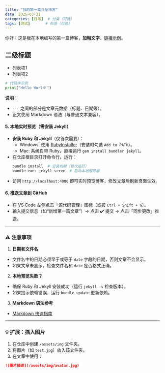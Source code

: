 ```yaml
---
title: "我的第一篇介绍博客"
date: 2025-03-31
categories: [日常]  # 分类（可选）
tags: [测试]       # 标签（可选）
---
```


你好！这是我在本地编写的第一篇博客，​**加粗文字**、[链接示例](https://google.com)。

## 二级标题
- 列表项1
- 列表项2

```python
# 代码块示例
print("Hello World!")
```


**说明**：  
- `---` 之间的部分是文章元数据（标题、日期等）。  
- 正文使用 Markdown 语法（与普通文本兼容）。

#### 5. ​**本地实时预览（需安装 Jekyll）​**
- **安装 Ruby 和 Jekyll**​（仅首次需要）：  
  - Windows: 使用 [RubyInstaller](https://rubyinstaller.org/)（安装时勾选 `Add to PATH`）。  
  - Mac: 系统自带 Ruby，直接运行 `gem install bundler jekyll`。
- 在仓库根目录打开命令行，运行：
  ```bash
  bundle install  # 安装依赖（首次运行）
  bundle exec jekyll serve  # 启动本地服务器
  ```
- 访问 `http://localhost:4000` 即可实时预览博客，修改文章后刷新页面生效。

#### 6. ​**推送文章到 GitHub**
- 在 VS Code 左侧点击「源代码管理」图标（或按 `Ctrl + Shift + G`）。  
- 输入提交信息（如“新增第一篇文章”）→ 点击 ✔️ 提交 → 点击「同步更改」推送。

---

### ⚠️ ​**注意事项**
1. **日期和文件名**  
- 文件名中的日期必须早于或等于 `date` 字段的日期，否则文章不会显示。
- 如果文章未显示，检查文件名和 `date` 是否格式正确。

2. **本地预览失败？**  
- 确保 Ruby 和 Jekyll 安装成功（运行 `jekyll -v` 检查版本）。  
- 如果提示依赖错误，运行 `bundle update` 更新依赖。

3. **Markdown 语法参考**  
- [Markdown 快速指南](https://www.markdownguide.org/cheat-sheet/)

---

### 💡 ​**扩展：插入图片**
1. 在仓库中创建 `/assets/img` 文件夹。  
2. 将图片（如 `test.jpg`）放入该文件夹。  
3. 在文章中使用：
```markdown
![图片描述](/assets/img/avatar.jpg)
